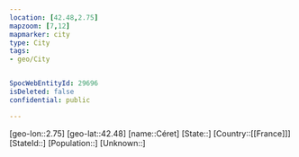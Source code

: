 ```yaml
---
location: [42.48,2.75]
mapzoom: [7,12] 
mapmarker: city 
type: City
tags:
- geo/City


SpocWebEntityId: 29696
isDeleted: false
confidential: public

---
```

[geo-lon::2.75]
[geo-lat::42.48]
[name::Céret]
[State::]
[Country::[[France]]]
[StateId::]
[Population::]
[Unknown::]

